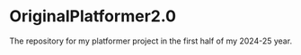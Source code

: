 # OriginalPlatformer2.0
The repository for my platformer project in the first half of my 2024-25 year. 
